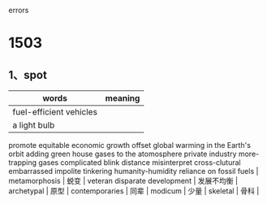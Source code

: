errors

# 1503
## 1、spot 
|  words  |  meaning  | 
| --- | --- | 
| fuel-efficient vehicles  
| a light bulb 
promote equitable economic growth
offset global warming
in the Earth's orbit
adding green house gases to the atomosphere
private industry
more-trapping gases
complicated
blink
distance
misinterpret
cross-clutural
embarrassed
impolite
tinkering
humanity-humidity
reliance on fossil fuels
| metamorphosis  | 蜕变 | 
veteran
disparate development | 发展不均衡
| archetypal | 原型 | 
contemporaries | 同辈 |
modicum | 少量 | 
skeletal | 骨科 | 
 




